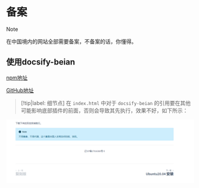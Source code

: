 # 备案

> [!note]
> 在中国境内的网站全部需要备案，不备案的话，你懂得。

## 使用docsify-beian

[npm地址](https://www.npmjs.com/package/docsify-beian)

[GitHub地址](https://github.com/HerbertHe/docsify-beian)

> [!tip|label: 细节点]
> 在 `index.html` 中对于 `docsify-beian` 的引用要在其他可能影响底部插件的前面，否则会导致其先执行，效果不好，如下所示：

![docsify-beian效果图](assets/images/docsify-beian效果图.png)
